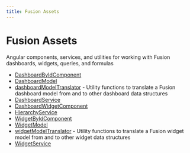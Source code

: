```yaml
---
title: Fusion Assets
---
```


# Fusion Assets

Angular components, services, and utilities for working with Fusion dashboards, widgets, queries, and formulas

- [DashboardByIdComponent](class.DashboardByIdComponent.md) <Badge type="fusionEmbed" text="Fusion Embed" />
- [DashboardModel](interface.DashboardModel.md) <Badge type="fusionEmbed" text="Fusion Embed" />
- [dashboardModelTranslator](namespace.dashboardModelTranslator/index.md) <Badge type="fusionEmbed" text="Fusion Embed" /> - Utility functions to translate a Fusion dashboard model from and to other dashboard data structures
- [DashboardService](class.DashboardService.md) <Badge type="fusionEmbed" text="Fusion Embed" />
- [DashboardWidgetComponent](class.DashboardWidgetComponent.md) <Badge type="fusionEmbed" text="Fusion Embed" />
- [HierarchyService](class.HierarchyService.md) <Badge type="fusionEmbed" text="Fusion Embed" />
- [WidgetByIdComponent](class.WidgetByIdComponent.md) <Badge type="fusionEmbed" text="Fusion Embed" />
- [WidgetModel](interface.WidgetModel.md) <Badge type="fusionEmbed" text="Fusion Embed" />
- [widgetModelTranslator](namespace.widgetModelTranslator/index.md) <Badge type="fusionEmbed" text="Fusion Embed" /> - Utility functions to translate a Fusion widget model from and to other widget data structures
- [WidgetService](class.WidgetService.md) <Badge type="fusionEmbed" text="Fusion Embed" />
